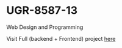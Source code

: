 # UGR-8587-13
Web Design and Programming

Visit Full (backend + Frontend) project [here](https://github.com/Nebiyou-Daniel/Grade-Book)
